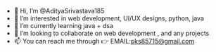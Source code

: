 - 👋 Hi, I’m @AdityaSrivastava185
- 👀 I’m interested in web development, UI/UX designs, python, java 
- 🌱 I’m currently learning java + dsa
- 💞️ I’m looking to collaborate on web development , and any projects 
- 📫 You can reach me through 👉 EMAIL:pks85715@gmail.com  

<!---
AdityaSrivastava185/AdityaSrivastava185 is a ✨ special ✨ repository because its `README.md` (this file) appears on your GitHub profile.
You can click the Preview link to take a look at your changes.
--->
